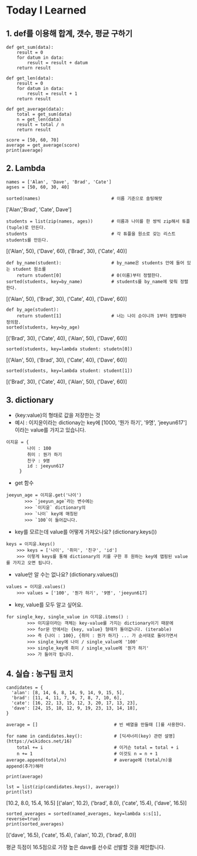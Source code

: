 # Today I Learned

## 1. def를 이용해 합계, 갯수, 평균 구하기

```
def get_sum(data):
    result = 0
    for datum in data:
        result = result + datum
    return result

def get_len(data):
    result = 0
    for datum in data:
        result = result + 1
    return result
    
def get_average(data):
    total = get_sum(data)
    n = get_len(data)
    result = total / n
    return result
    
score = [50, 60, 70]
average = get_average(score)
print(average)
```

## 2. Lambda


```
names = ['Alan', 'Dave', 'Brad', 'Cate']
agses = [50, 60, 30, 40]

sorted(names)                           # 이름 기준으로 솔팅해랏
```
['Alan','Brad', 'Cate', Dave']

```
students = list(zip(names, ages))       # 이름과 나이를 한 쌍씩 zip해서 튜플(tuple)로 만든다.
students                                # 각 튜플을 원소로 갖는 리스트 students를 만든다.
```
[('Alan', 50), ('Dave', 60), ('Brad', 30), ('Cate', 40)]

```
def by_name(student):                   # by_name은 students 안에 들어 있는 student 원소를 
    return student[0]                   # 0(이름)부터 정렬한다.
sorted(students, key=by_name)           # students를 by_name에 맞춰 정렬한다.
```
[('Alan', 50), ('Brad', 30), ('Cate', 40), ('Dave', 60)]

```
def by_age(student):                    
    return student[1]                   # 너는 나이 순이니까 1부터 정렬해라 정의함.
sorted(students, key=by_age)
```
[('Brad', 30), ('Cate', 40), ('Alan', 50), ('Dave', 60)]

```
sorted(students, key=lambda student: studetn[0])
```
[('Alan', 50), ('Brad', 30), ('Cate', 40), ('Dave', 60)]
 
```
sorted(students, key=lambda student: student[1])
```
[('Brad', 30), ('Cate', 40), ('Alan', 50), ('Dave', 60)]

## 3. dictionary

- {key:value}의 형태로 값을 저장한는 것
- 예시 : 이지윤이라는 dictionay는 key에
[1000, '뭔가 하기', '9명', 'jeeyun617']이라는 value를 가지고 있습니다.

```
이지윤 = {
        나이 : 100
        취미 : 뭔가 하기
        친구 : 9명
        id : jeeyun617
     }
```
- get 함수
```
jeeyun_age = 이지윤.get('나이')
       >>> `jeeyun_age`라는 변수에는
       >>> `이지윤` dictionary의
       >>> `나이` key에 매칭된
       >>> `100`이 들어갑니다.
```

- key를 모르는데 value를 어떻게 가져오나요?
(dictionary.keys())
```
keys = 이지윤.keys()
    >>> keys = ['나이', '취미', '친구', 'id']
    >>> 이렇게 keys를 통해 dictionary의 키를 구한 후 원하는 key에 맵핑된 value를 가지고 오면 됩니다.
```

- value만 알 수는 없나요? (dictionary.values())
```
values = 이지윤.values()
    >>> values = ['100', '뭔가 하기', '9명', 'jeeyun617]
```

- key, value를 모두 알고 싶어요.
```
for single_key, single_value in 이지윤.items() :
        >>> 이지윤이라는 객체는 key-value를 가지는 dictionary이기 때문에
        >>> for문 안에서는 {key, value} 형태가 돌아갑니다. (iterable)
        >>> 즉 {나이 : 100}, {취미 : 뭔가 하기} ... 가 순서대로 돌아가면서
        >>> single_key에 나이 / single_value에 '100'
        >>> single_key에 취미 / single_value에 '뭔가 하기'
        >>> 가 들어각 됩니다.
```

## 4. 실습 : 농구팀 코치

```
candidates = {
  'alan': [8, 14, 6, 8, 14, 9, 14, 9, 15, 5],
  'brad': [11, 4, 11, 7, 9, 7, 8, 7, 10, 6],
  'cate': [16, 22, 13, 15, 12, 3, 20, 17, 13, 23],
  'dave': [24, 15, 18, 12, 9, 19, 23, 13, 14, 18],
}

average = []                             # 빈 배열을 만들때 []를 사용한다.

for name in candidates.key():            # [딕셔너리(key) 관련 설명](https://wikidocs.net/16)
    total += i                           # 이거슨 total = total + i
    n += 1                               # 이것도 n = n + 1
average.append(total/n)                  # average에 (total/n)을 append(추가)해라

print(average)

lst = list(zip(candidates.keys(), average))
print(lst)
```
[10.2, 8.0, 15.4, 16.5]
[('alan', 10.2), ('brad', 8.0), ('cate', 15.4), ('dave', 16.5)]

```
sorted_averages = sorted(named_averages, key=lambda s:s[1], reverse=true)
print(sorted_averages)
```
[('dave', 16.5), ('cate', 15.4), ('alan', 10.2), ('brad', 8.0)]

평균 득점이 16.5점으로 가장 높은 dave를 선수로 선발할 것을 제안합니다.
